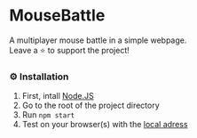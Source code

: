 # MouseBattle

A multiplayer mouse battle in a simple webpage.   
Leave a ⭐️ to support the project!

### ⚙️ Installation
 1. First, intall [Node.JS](https://nodejs.org/)
 2. Go to the root of the project directory
 3. Run ```npm start```
 4. Test on your browser(s) with the [local adress](http://localhost:3000)
